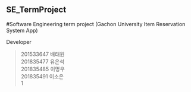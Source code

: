 ## SE_TermProject
#Software Engineering term project (Gachon University Item Reservation System App)

Developer
>201533647 배태원  
>201835477 유은석  
>201835485 이명우  
>201835491 이소은  
> 1

